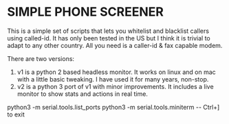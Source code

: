 SIMPLE PHONE SCREENER
=====================


This is a simple set of scripts that lets you whitelist and blacklist callers using called-id. It has only been tested
in the US but I think it is trivial to adapt to any other country. All you need is a caller-id & fax capable modem.

There are two versions:
1. v1 is a python 2 based headless monitor. It works on linux and on mac with a little basic tweaking. I
   have used it for many years, non-stop.
1. v2 is a python 3 port of v1 with minor improvements. It includes a live monitor to show stats and actions
   in real time.


python3 -m serial.tools.list_ports
python3 -m serial.tools.miniterm    -- Ctrl+] to exit

